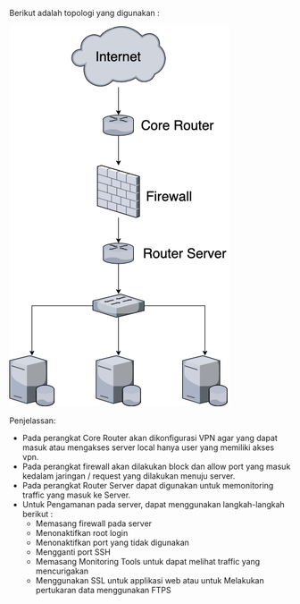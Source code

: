 Berikut adalah topologi yang digunakan :

![Topologi](folder-images-jawaban/05.png)


Penjelassan:
- Pada perangkat Core Router akan dikonfigurasi VPN agar yang dapat masuk atau mengakses server local hanya user yang memiliki akses vpn.
- Pada perangkat firewall akan dilakukan block dan allow port yang masuk kedalam jaringan / request yang dilakukan menuju server.
- Pada perangkat Router Server dapat digunakan untuk memonitoring traffic yang masuk ke Server.
- Untuk Pengamanan pada server, dapat menggunakan langkah-langkah berikut :
  - Memasang firewall pada server
  - Menonaktifkan root login
  - Menonaktifkan port yang tidak digunakan
  - Mengganti port SSH
  - Memasang Monitoring Tools untuk dapat melihat traffic yang mencurigakan
  - Menggunakan SSL untuk applikasi web atau untuk Melakukan pertukaran data menggunakan FTPS


